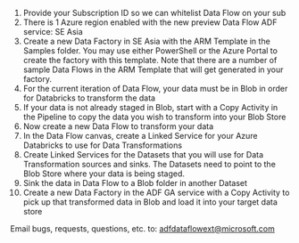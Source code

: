 1. Provide your Subscription ID so we can whitelist Data Flow on your sub
2. There is 1 Azure region enabled with the new preview Data Flow ADF service: SE Asia
3. Create a new Data Factory in SE Asia with the ARM Template in the Samples folder. You may use either PowerShell or the Azure Portal to create the factory with this template. Note that there are a number of sample Data Flows in the ARM Template that will get generated in your factory.
4. For the current iteration of Data Flow, your data must be in Blob in order for Databricks to transform the data
5. If your data is not already staged in Blob, start with a Copy Activity in the Pipeline to copy the data you wish to transform into your Blob Store
6. Now create a new Data Flow to transform your data
7. In the Data Flow canvas, create a Linked Service for your Azure Databricks to use for Data Transformations
8. Create Linked Services for the Datasets that you will use for Data Transformation sources and sinks. The Datasets need to point to the Blob Store where your data is being staged.
9. Sink the data in Data Flow to a Blob folder in another Dataset
10. Create a new Data Factory in the ADF GA service with a Copy Activity to pick up that transformed data in Blob and load it into your target data store


Email bugs, requests, questions, etc. to: adfdataflowext@microsoft.com
